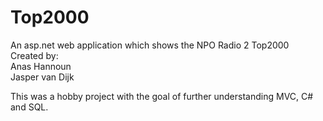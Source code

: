 # Top2000
An asp.net web application which shows the NPO Radio 2 Top2000  
Created by:  
Anas Hannoun  
Jasper van Dijk  

This was a hobby project with the goal of further understanding MVC, C# and SQL. 
